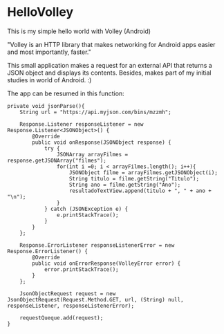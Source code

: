 # HelloVolley
This is my simple hello world with Volley (Android)

"Volley is an HTTP library that makes networking for Android apps easier and most importantly, faster."

This small application makes a request for an external API that returns a JSON object and displays its contents. Besides, makes part of my initial studies in world of Android. :)

The app can be resumed in this function:

    private void jsonParse(){
        String url = "https://api.myjson.com/bins/mzzmh";

        Response.Listener responseListener = new Response.Listener<JSONObject>() {
            @Override
            public void onResponse(JSONObject response) {
                try {
                    JSONArray arrayFilmes = response.getJSONArray("filmes");
                    for(int i =0; i < arrayFilmes.length(); i++){
                        JSONObject filme = arrayFilmes.getJSONObject(i);
                        String titulo = filme.getString("Titulo");
                        String ano = filme.getString("Ano");
                        resultadoTextView.append(titulo + ", " + ano + "\n");
                    }
                } catch (JSONException e) {
                    e.printStackTrace();
                }
            }
        };

        Response.ErrorListener responseListenerError = new Response.ErrorListener() {
            @Override
            public void onErrorResponse(VolleyError error) {
                error.printStackTrace();
            }
        };

        JsonObjectRequest request = new JsonObjectRequest(Request.Method.GET, url, (String) null, responseListener, responseListenerError);

        requestQueque.add(request);
    }
